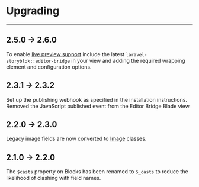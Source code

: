# Upgrading

---

## 2.5.0 -> 2.6.0

To enable [live preview support](/{{route}}/{{version}}/linking-the-visual-editor#live-preview) include the latest `laravel-storyblok::editor-bridge` in your view and adding the required wrapping element and configuration options.


## 2.3.1 -> 2.3.2

Set up the publishing webhook as specified in the installation instructions. Removed the JavaScript published event from the Editor Bridge Blade view.


## 2.2.0 -> 2.3.0

Legacy image fields are now converted to [Image](/{{route}}/{{version}}/images) classes.


## 2.1.0 -> 2.2.0

The `$casts` property on Blocks has been renamed to `$_casts` to reduce the likelihood of clashing with field names.

